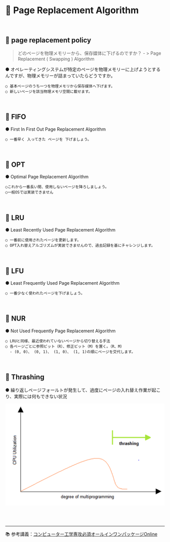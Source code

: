 # 🔑 Page Replacement Algorithm

<br>

## 📌 page replacement policy

> どのページを物理メモリーから、保存媒体に下げるのですか？ - > Page Replacement ( Swapping ) Algorithm

● オペレーティングシステムが特定のページを物理メモリーに上げようとするんですが、物理メモリーが詰まっていたらどうですか。
```
○ 基本ページのうち一つを物理メモリから保存媒体へ下げます。
○ 新しいページを該当物理メモリ空間に載せます。
```

<br>

## 📌 FIFO

● First In First Out Page Replacement Algorithm
```
○ 一番早く 入ってきた ページを 下げましょう。
```

<br>

## 📌 OPT

● Optimal Page Replacement Algorithm
```
○これから一番長い間、使用しないページを降ろしましょう。
○一般OSでは実装できません
```

<br>

## 📌 LRU

● Least Recently Used Page Replacement Algorithm
```
○ 一番前に使用されたページを更新します。
○ OPT入れ替えアルゴリズムが実装できませんので、過去記録を基にチャレンジします。
```

<br>

## 📌 LFU

● Least Frequently Used Page Replacement Algorithm
```
○ 一番少なく使われたページを下げましょう。
```

<br>

## 📌 NUR

● Not Used Frequently Page Replacement Algorithm
```
○ LRUと同様、最近使われていないページから切り替える手法
○ 各ページごとに参照ビット（R）、修正ビット（M）を置く。（R、M）
  - (0, 0)、 (0, 1)、 (1, 0)、 (1, 1)の順にページを交代します。
```

<br>

## 📌 Thrashing

● 繰り返しページフォールトが発生して、過度にページの入れ替え作業が起こり、実際には何もできない状況<br>

![Thrashing](./image/thrashing.png)<br>

<br>
<br>

---

📚 参考講義：[コンピューター工学専攻必須オールインワンパッケージOnline](https://fastcampus.co.kr/dev_online_cs)